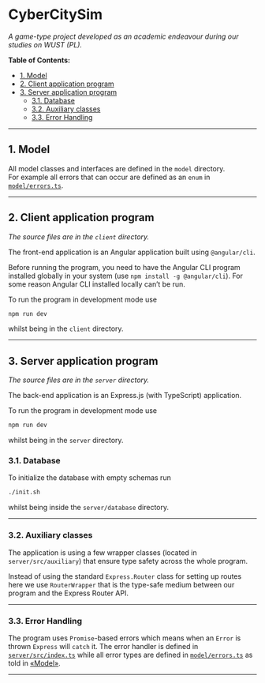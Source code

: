 # CyberCitySim

*A game-type project developed as an academic endeavour during our studies on WUST (PL).*

**Table of Contents:**
- [1. Model](#1-model)
- [2. Client application program](#2-client-application-program)
- [3. Server application program](#3-server-application-program)
  - [3.1. Database](#31-database)
  - [3.2. Auxiliary classes](#32-auxiliary-classes)
  - [3.3. Error Handling](#33-error-handling)

---

## 1. Model

All model classes and interfaces are defined in the `model` directory.\
For example all errors that can occur are defined as an `enum` in [`model/errors.ts`](model/errors.ts).

---

## 2. Client application program

*The source files are in the `client` directory.*

The front-end application is an Angular application built using `@angular/cli`.

Before running the program, you need to have the Angular CLI program installed globally in your system (use `npm install -g @angular/cli`). For some reason Angular CLI installed locally can’t be run.

To run the program in development mode use
```bash
npm run dev
```
whilst being in the `client` directory.

---

## 3. Server application program

*The source files are in the `server` directory.*

The back-end application is an Express.js (with TypeScript) application.

To run the program in development mode use
```bash
npm run dev
```
whilst being in the `server` directory.

### 3.1. Database

To initialize the database with empty schemas run
```bash
./init.sh
```
whilst being inside the `server/database` directory.

---

### 3.2. Auxiliary classes

The application is using a few wrapper classes (located in `server/src/auxiliary`) that ensure type safety across the whole program.

Instead of using the standard `Express.Router` class for setting up routes here we use `RouterWrapper` that is the type-safe medium between our program and the Express Router API.

---

### 3.3. Error Handling

The program uses `Promise`-based errors which means when an `Error` is thrown `Express` will `catch` it. The error handler is defined in [`server/src/index.ts`](server/src/index.ts) while all error types are defined in [`model/errors.ts`](model/errors.ts) as told in [«Model»](#1-model).

---
